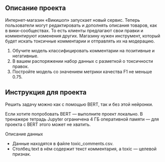 ## Описание проекта
Интернет-магазин «Викишоп» запускает новый сервис. Теперь пользователи могут редактировать и дополнять описания товаров, как в вики-сообществах. То есть клиенты предлагают свои правки и комментируют изменения других. Магазину нужен инструмент, который будет искать токсичные комментарии и отправлять их на модерацию. 

1. Обучите модель классифицировать комментарии на позитивные и негативные.
2. В вашем распоряжении набор данных с разметкой о токсичности правок.
3. Постройте модель со значением метрики качества F1 не меньше 0.75. 

## Инструкция для проекта

Решить задачу можно как с помощью BERT, так и без этой нейронки. 

Если хотите попробовать BERT — выполните проект локально. 
В тренажере тетрадь Jupyter ограничена 4 ГБ оперативной памяти — для проекта с BERT этого может не хватить.

Описание данных

- Данные находятся в файле toxic_comments.csv. 
- Столбец text в нём содержит текст комментария, а toxic — целевой признак.
